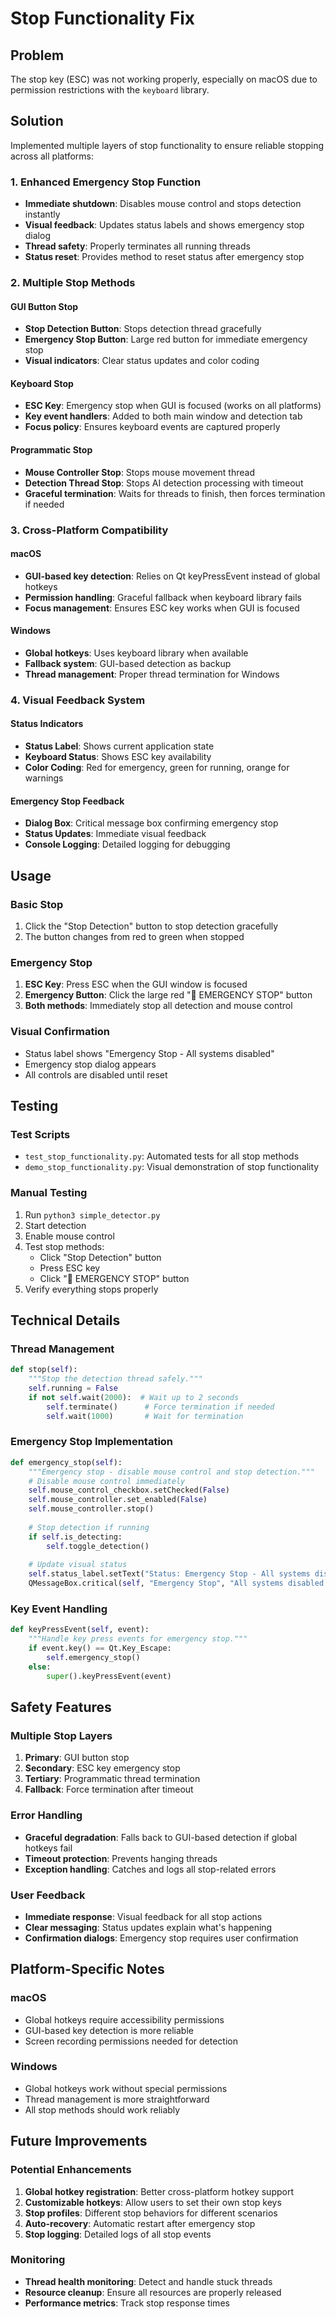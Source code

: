 # Stop Functionality Fix

## Problem
The stop key (ESC) was not working properly, especially on macOS due to permission restrictions with the `keyboard` library.

## Solution
Implemented multiple layers of stop functionality to ensure reliable stopping across all platforms:

### 1. Enhanced Emergency Stop Function
- **Immediate shutdown**: Disables mouse control and stops detection instantly
- **Visual feedback**: Updates status labels and shows emergency stop dialog
- **Thread safety**: Properly terminates all running threads
- **Status reset**: Provides method to reset status after emergency stop

### 2. Multiple Stop Methods

#### GUI Button Stop
- **Stop Detection Button**: Stops detection thread gracefully
- **Emergency Stop Button**: Large red button for immediate emergency stop
- **Visual indicators**: Clear status updates and color coding

#### Keyboard Stop
- **ESC Key**: Emergency stop when GUI is focused (works on all platforms)
- **Key event handlers**: Added to both main window and detection tab
- **Focus policy**: Ensures keyboard events are captured properly

#### Programmatic Stop
- **Mouse Controller Stop**: Stops mouse movement thread
- **Detection Thread Stop**: Stops AI detection processing with timeout
- **Graceful termination**: Waits for threads to finish, then forces termination if needed

### 3. Cross-Platform Compatibility

#### macOS
- **GUI-based key detection**: Relies on Qt keyPressEvent instead of global hotkeys
- **Permission handling**: Graceful fallback when keyboard library fails
- **Focus management**: Ensures ESC key works when GUI is focused

#### Windows
- **Global hotkeys**: Uses keyboard library when available
- **Fallback system**: GUI-based detection as backup
- **Thread management**: Proper thread termination for Windows

### 4. Visual Feedback System

#### Status Indicators
- **Status Label**: Shows current application state
- **Keyboard Status**: Shows ESC key availability
- **Color Coding**: Red for emergency, green for running, orange for warnings

#### Emergency Stop Feedback
- **Dialog Box**: Critical message box confirming emergency stop
- **Status Updates**: Immediate visual feedback
- **Console Logging**: Detailed logging for debugging

## Usage

### Basic Stop
1. Click the "Stop Detection" button to stop detection gracefully
2. The button changes from red to green when stopped

### Emergency Stop
1. **ESC Key**: Press ESC when the GUI window is focused
2. **Emergency Button**: Click the large red "🚨 EMERGENCY STOP" button
3. **Both methods**: Immediately stop all detection and mouse control

### Visual Confirmation
- Status label shows "Emergency Stop - All systems disabled"
- Emergency stop dialog appears
- All controls are disabled until reset

## Testing

### Test Scripts
- `test_stop_functionality.py`: Automated tests for all stop methods
- `demo_stop_functionality.py`: Visual demonstration of stop functionality

### Manual Testing
1. Run `python3 simple_detector.py`
2. Start detection
3. Enable mouse control
4. Test stop methods:
   - Click "Stop Detection" button
   - Press ESC key
   - Click "🚨 EMERGENCY STOP" button
5. Verify everything stops properly

## Technical Details

### Thread Management
```python
def stop(self):
    """Stop the detection thread safely."""
    self.running = False
    if not self.wait(2000):  # Wait up to 2 seconds
        self.terminate()      # Force termination if needed
        self.wait(1000)       # Wait for termination
```

### Emergency Stop Implementation
```python
def emergency_stop(self):
    """Emergency stop - disable mouse control and stop detection."""
    # Disable mouse control immediately
    self.mouse_control_checkbox.setChecked(False)
    self.mouse_controller.set_enabled(False)
    self.mouse_controller.stop()
    
    # Stop detection if running
    if self.is_detecting:
        self.toggle_detection()
    
    # Update visual status
    self.status_label.setText("Status: Emergency Stop - All systems disabled")
    QMessageBox.critical(self, "Emergency Stop", "All systems disabled!")
```

### Key Event Handling
```python
def keyPressEvent(self, event):
    """Handle key press events for emergency stop."""
    if event.key() == Qt.Key_Escape:
        self.emergency_stop()
    else:
        super().keyPressEvent(event)
```

## Safety Features

### Multiple Stop Layers
1. **Primary**: GUI button stop
2. **Secondary**: ESC key emergency stop
3. **Tertiary**: Programmatic thread termination
4. **Fallback**: Force termination after timeout

### Error Handling
- **Graceful degradation**: Falls back to GUI-based detection if global hotkeys fail
- **Timeout protection**: Prevents hanging threads
- **Exception handling**: Catches and logs all stop-related errors

### User Feedback
- **Immediate response**: Visual feedback for all stop actions
- **Clear messaging**: Status updates explain what's happening
- **Confirmation dialogs**: Emergency stop requires user confirmation

## Platform-Specific Notes

### macOS
- Global hotkeys require accessibility permissions
- GUI-based key detection is more reliable
- Screen recording permissions needed for detection

### Windows
- Global hotkeys work without special permissions
- Thread management is more straightforward
- All stop methods should work reliably

## Future Improvements

### Potential Enhancements
1. **Global hotkey registration**: Better cross-platform hotkey support
2. **Customizable hotkeys**: Allow users to set their own stop keys
3. **Stop profiles**: Different stop behaviors for different scenarios
4. **Auto-recovery**: Automatic restart after emergency stop
5. **Stop logging**: Detailed logs of all stop events

### Monitoring
- **Thread health monitoring**: Detect and handle stuck threads
- **Resource cleanup**: Ensure all resources are properly released
- **Performance metrics**: Track stop response times 